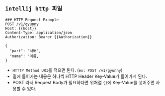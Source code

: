 ## `intellij http 파일`

```http request
### HTTP Request Example 
POST /v1/gyunny
Host: {{host}}
Content-Type: application/json
Authorization: Bearer {{Authorization}}

{
  "part": "서버",
  "name": "이름,
}
```

- `HTTTP Method URI`를 적으면 된다. (`ex: POST /v1/gyunny`)
- 밑에 들어가는 내용은 하나씩 HTTP Header Key-Value가 들어가게 된다.
- POST 라서 Request Body가 필요하다면 위처럼 `{}`에 Key-Value를 넣어주면 사용할 수 있다.